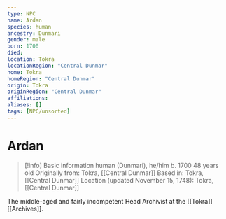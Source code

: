 ```yaml
---
type: NPC
name: Ardan
species: human
ancestry: Dunmari
gender: male
born: 1700
died: 
location: Tokra
locationRegion: "Central Dunmar"
home: Tokra
homeRegion: "Central Dunmar"
origin: Tokra
originRegion: "Central Dunmar"
affiliations: 
aliases: []
tags: [NPC/unsorted]
---
```

# Ardan
>[!info] Basic information
>human (Dunmari), he/him
>b. 1700
>48 years old
>Originally from: Tokra, [[Central Dunmar]]
>Based in: Tokra, [[Central Dunmar]]
>Location (updated November 15, 1748): Tokra, [[Central Dunmar]]

The middle-aged and fairly incompetent Head Archivist at the [[Tokra]] [[Archives]]. 